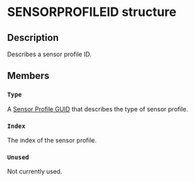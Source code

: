 # SENSORPROFILEID structure

## Description

Describes a sensor profile ID.

## Members

### `Type`

A [Sensor Profile GUID](https://learn.microsoft.com/windows/desktop/medfound/sensor-profile-guids) that describes the type of sensor profile.

### `Index`

The index of the sensor profile.

### `Unused`

Not currently used.